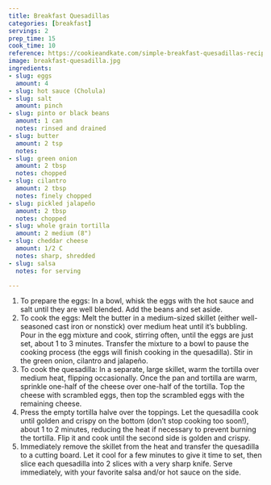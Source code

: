 ```yaml
---
title: Breakfast Quesadillas
categories: [breakfast]
servings: 2
prep_time: 15
cook_time: 10
reference: https://cookieandkate.com/simple-breakfast-quesadillas-recipe/#tasty-recipes-28931
image: breakfast-quesadilla.jpg
ingredients:
- slug: eggs
  amount: 4
- slug: hot sauce (Cholula)
- slug: salt
  amount: pinch
- slug: pinto or black beans
  amount: 1 can
  notes: rinsed and drained
- slug: butter
  amount: 2 tsp
  notes:
- slug: green onion
  amount: 2 tbsp
  notes: chopped
- slug: cilantro
  amount: 2 tbsp
  notes: finely chopped
- slug: pickled jalapeño
  amount: 2 tbsp
  notes: chopped
- slug: whole grain tortilla
  amount: 2 medium (8")
- slug: cheddar cheese
  amount: 1/2 C
  notes: sharp, shredded
- slug: salsa
  notes: for serving

---
```


1. To prepare the eggs: In a bowl, whisk the eggs with the hot sauce and salt until they are well blended. Add the beans and set aside.
2. To cook the eggs: Melt the butter in a medium-sized skillet (either well-seasoned cast iron or nonstick) over medium heat until it’s bubbling. Pour in the egg mixture and cook, stirring often, until the eggs are just set, about 1 to 3 minutes. Transfer the mixture to a bowl to pause the cooking process (the eggs will finish cooking in the quesadilla). Stir in the green onion, cilantro and jalapeño.
3. To cook the quesadilla: In a separate, large skillet, warm the tortilla over medium heat, flipping occasionally. Once the pan and tortilla are warm, sprinkle one-half of the cheese over one-half of the tortilla. Top the cheese with scrambled eggs, then top the scrambled eggs with the remaining cheese.
4. Press the empty tortilla halve over the toppings. Let the quesadilla cook until golden and crispy on the bottom (don’t stop cooking too soon!), about 1 to 2 minutes, reducing the heat if necessary to prevent burning the tortilla. Flip it and cook until the second side is golden and crispy.
5. Immediately remove the skillet from the heat and transfer the quesadilla to a cutting board. Let it cool for a few minutes to give it time to set, then slice each quesadilla into 2 slices with a very sharp knife. Serve immediately, with your favorite salsa and/or hot sauce on the side.
